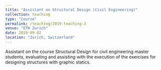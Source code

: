```yaml
---
title: "Assistant on Structural Design (Civil Engineering)"
collection: teaching
type: "Course"
permalink: /teaching/2019-teaching-3
venue: "ETH Zurich"
date: 2019-09-02
location: "Zurich, Switzerland"
---
```


Assistant on the course Structural Design for civil engineering master students, evaluating and assisting with the execution of the exercises for designing structures with graphic statics.